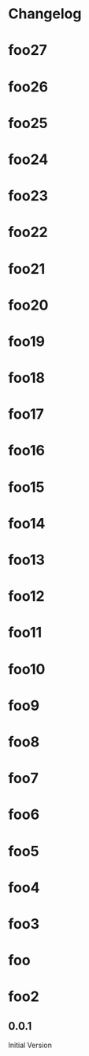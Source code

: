 # Changelog

<!-- <START NEW CHANGELOG ENTRY> -->

# foo27
# foo26
# foo25
# foo24
# foo23
# foo22
# foo21
# foo20
# foo19
# foo18
# foo17
# foo16
# foo15
# foo14
# foo13
# foo12
# foo11
# foo10
# foo9
# foo8
# foo7
# foo6
# foo5
# foo4
# foo3
# foo
# foo2
## 0.0.1

Initial Version

<!-- <END NEW CHANGELOG ENTRY> -->

